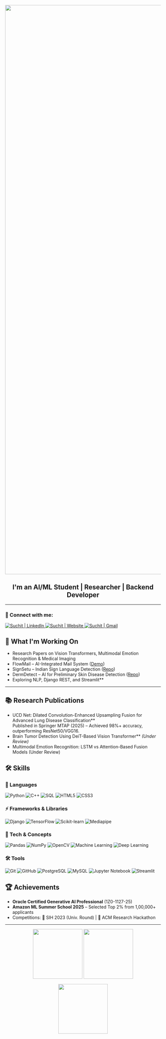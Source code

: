 <p align="center">
  <img width="1834" alt="Make your README (1)" src="https://github.com/user-attachments/assets/1f9c6aad-c7cd-4c66-96f6-e1c0f11464a8">
</p>


<h2 align="center">
I'm an AI/ML Student | Researcher | Backend Developer
</h2> 

---

### 🤝 Connect with me:

<p align="left">
  <a href="https://www.linkedin.com/in/suchit-sharma2004/">
    <img src="https://img.shields.io/badge/LinkedIn-0A66C2?style=for-the-badge&logo=linkedin&logoColor=white" alt="Suchit | LinkedIn"/>
  </a>
  <a href="https://suchit.tech">
    <img src="https://img.shields.io/badge/Website-FF5722?style=for-the-badge&logo=google-chrome&logoColor=white" alt="Suchit | Website"/>
  </a>
  <a href="mailto:suchit.sharma.delhi@gmail.com">
    <img src="https://img.shields.io/badge/Email-D14836?style=for-the-badge&logo=gmail&logoColor=white" alt="Suchit | Gmail"/>
  </a>
</p>



## 🔭 What I'm Working On

- Research Papers on Vision Transformers, Multimodal Emotion Recognition & Medical Imaging  
- FlowMail – AI-Integrated Mail System ([Demo](https://mailapp-lrbt.onrender.com))  
- SignSetu – Indian Sign Language Detection ([Repo](https://github.com/suchitsharma2004/Indian_sign-language-detector-python))  
- DermDetect – AI for Preliminary Skin Disease Detection ([Repo](https://github.com/suchitsharma2004/DermDetect))  
- Exploring NLP, Django REST, and Streamlit**  

---

## 📚 Research Publications  

- UCD Net: Dilated Convolution-Enhanced Upsampling Fusion for Advanced Lung Disease Classification**  
  Published in Springer MTAP (2025) – Achieved 98%+ accuracy, outperforming ResNet50/VGG16.  
- Brain Tumor Detection Using DeiT-Based Vision Transformer** *(Under Review)* 
- Multimodal Emotion Recognition: LSTM vs Attention-Based Fusion Models (Under Review)

## 🛠️ Skills  

### 🚀 Languages  
![Python](https://img.shields.io/badge/Python-3776AB?style=for-the-badge&logo=python&logoColor=white) 
![C++](https://img.shields.io/badge/C++-00599C?style=for-the-badge&logo=c%2B%2B&logoColor=white) 
![SQL](https://img.shields.io/badge/SQL-336791?style=for-the-badge&logo=postgresql&logoColor=white) 
![HTML5](https://img.shields.io/badge/HTML5-E34F26?style=for-the-badge&logo=html5&logoColor=white) 
![CSS3](https://img.shields.io/badge/CSS3-1572B6?style=for-the-badge&logo=css3&logoColor=white)  

### ⚡ Frameworks & Libraries  
![Django](https://img.shields.io/badge/Django-092E20?style=for-the-badge&logo=django&logoColor=white) 
![TensorFlow](https://img.shields.io/badge/TensorFlow-FF6F00?style=for-the-badge&logo=tensorflow&logoColor=white) 
![Scikit-learn](https://img.shields.io/badge/Scikit--learn-F7931E?style=for-the-badge&logo=scikit-learn&logoColor=white) 
![Mediapipe](https://img.shields.io/badge/Mediapipe-0095D5?style=for-the-badge&logo=google&logoColor=white)  

### 🧠 Tech & Concepts  
![Pandas](https://img.shields.io/badge/Pandas-150458?style=for-the-badge&logo=pandas&logoColor=white) 
![NumPy](https://img.shields.io/badge/NumPy-013243?style=for-the-badge&logo=numpy&logoColor=white) 
![OpenCV](https://img.shields.io/badge/OpenCV-5C3EE8?style=for-the-badge&logo=opencv&logoColor=white) 
![Machine Learning](https://img.shields.io/badge/Machine%20Learning-102230?style=for-the-badge&logo=apachespark&logoColor=E25A1C) 
![Deep Learning](https://img.shields.io/badge/Deep%20Learning-FF1493?style=for-the-badge&logo=pytorch&logoColor=white)  

### 🛠️ Tools  
![Git](https://img.shields.io/badge/Git-F05032?style=for-the-badge&logo=git&logoColor=white) 
![GitHub](https://img.shields.io/badge/GitHub-181717?style=for-the-badge&logo=github&logoColor=white) 
![PostgreSQL](https://img.shields.io/badge/PostgreSQL-336791?style=for-the-badge&logo=postgresql&logoColor=white) 
![MySQL](https://img.shields.io/badge/MySQL-4479A1?style=for-the-badge&logo=mysql&logoColor=white) 
![Jupyter Notebook](https://img.shields.io/badge/Jupyter-F37626?style=for-the-badge&logo=jupyter&logoColor=white) 
![Streamlit](https://img.shields.io/badge/Streamlit-FF4B4B?style=for-the-badge&logo=streamlit&logoColor=white)  


## 🏆 Achievements  

- **Oracle Certified Generative AI Professional** (1Z0-1127-25)  
- **Amazon ML Summer School 2025** – Selected Top 2% from 1,00,000+ applicants  
- Competitions: 🥇 SIH 2023 (Univ. Round) | 🥈 ACM Research Hackathon  

---

<p align="center">
  <img src="https://github-readme-stats.vercel.app/api?username=suchitsharma2004&show_icons=true&theme=radical&hide_border=true&v=2" height="160"/>
  <img src="https://github-readme-stats.vercel.app/api/top-langs/?username=suchitsharma2004&layout=compact&theme=radical&hide_border=true&v=2" height="160"/>
</p>

<p align="center">
  <img src="https://streak-stats.demolab.com?user=suchitsharma2004&theme=dark&hide_border=true" height="160"/>
</p>


